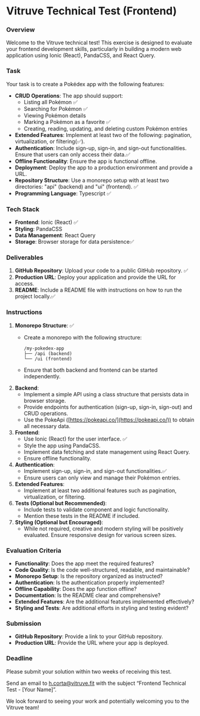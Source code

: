 # Vitruve Technical Test (Frontend)

### Overview

Welcome to the Vitruve technical test! This exercise is designed to evaluate your frontend development skills, particularly in building a modern web application using Ionic (React), PandaCSS, and React Query.

### Task

Your task is to create a Pokédex app with the following features:

- **CRUD Operations**: The app should support:
    - Listing all Pokémon ✅
    - Searching for Pokémon ✅
    - Viewing Pokémon details
    - Marking a Pokémon as a favorite ✅
    - Creating, reading, updating, and deleting custom Pokémon entries
- **Extended Features**: Implement at least two of the following: pagination, virtualization, or filtering(✅).
- **Authentication**: Include sign-up, sign-in, and sign-out functionalities. Ensure that users can only access their data.✅
- **Offline Functionality**: Ensure the app is functional offline.
- **Deployment**: Deploy the app to a production environment and provide a URL.
- **Repository Structure**: Use a monorepo setup with at least two directories: "api" (backend) and "ui" (frontend). ✅
- **Programming Language**: Typescript ✅

### Tech Stack

- **Frontend**: Ionic (React) ✅
- **Styling**: PandaCSS
- **Data Management**: React Query
- **Storage**: Browser storage for data persistence✅

### Deliverables

1. **GitHub Repository**: Upload your code to a public GitHub repository. ✅
2. **Production URL**: Deploy your application and provide the URL for access.
3. **README**: Include a README file with instructions on how to run the project locally.✅

### Instructions

1. **Monorepo Structure**: ✅
    - Create a monorepo with the following structure:
        
        ```
        /my-pokedex-app
        ├── /api (backend)
        └── /ui (frontend)
        
        ```
        
    - Ensure that both backend and frontend can be started independently.
2. **Backend**:
    - Implement a simple API using a class structure that persists data in browser storage.
    - Provide endpoints for authentication (sign-up, sign-in, sign-out) and CRUD operations.
    - Use the PokeApi ([https://pokeapi.co/](https://pokeapi.co/)) to obtain all necessary data.
3. **Frontend**:
    - Use Ionic (React) for the user interface. ✅
    - Style the app using PandaCSS.
    - Implement data fetching and state management using React Query.
    - Ensure offline functionality.
4. **Authentication**:
    - Implement sign-up, sign-in, and sign-out functionalities.✅
    - Ensure users can only view and manage their Pokémon entries.
5. **Extended Features**:
    - Implement at least two additional features such as pagination, virtualization, or filtering.
6. **Tests (Optional but Recommended)**:
    - Include tests to validate component and logic functionality.
    - Mention these tests in the README if included.
7. **Styling (Optional but Encouraged)**:
    - While not required, creative and modern styling will be positively evaluated. Ensure responsive design for various screen sizes.

### Evaluation Criteria

- **Functionality**: Does the app meet the required features?
- **Code Quality**: Is the code well-structured, readable, and maintainable?
- **Monorepo Setup**: Is the repository organized as instructed?
- **Authentication**: Is the authentication properly implemented?
- **Offline Capability**: Does the app function offline?
- **Documentation**: Is the README clear and comprehensive?
- **Extended Features**: Are the additional features implemented effectively?
- **Styling and Tests**: Are additional efforts in styling and testing evident?

### Submission

- **GitHub Repository**: Provide a link to your GitHub repository.
- **Production URL**: Provide the URL where your app is deployed.

### Deadline

Please submit your solution within two weeks of receiving this test.

Send an email to [h.corta@vitruve.fit](mailto:h.corta@vitruve.fit) with the subject “Frontend Technical Test - [Your Name]”.

We look forward to seeing your work and potentially welcoming you to the Vitruve team!